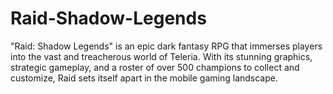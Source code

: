 # Raid-Shadow-Legends
 "Raid: Shadow Legends" is an epic dark fantasy RPG that immerses players into the vast and treacherous world of Teleria. With its stunning graphics, strategic gameplay, and a roster of over 500 champions to collect and customize, Raid sets itself apart in the mobile gaming landscape.
